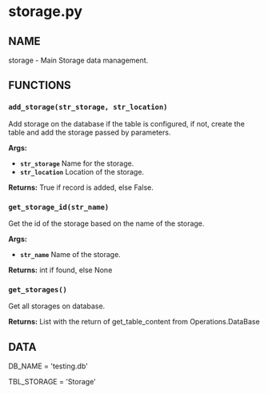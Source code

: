 # storage.py

## NAME
storage - Main Storage data management.

## FUNCTIONS

### `add_storage(str_storage, str_location)`
Add storage on the database if the table is configured, if not, create the table and add the
storage passed by parameters.

**Args:**

 * **`str_storage`**  Name for the storage.
 * **`str_location`**  Location of the storage.

**Returns:** True if record is added, else False.


### `get_storage_id(str_name)`
Get the id of the storage based on the name of the storage.

**Args:**

 * **`str_name`**  Name of the storage.

**Returns:** int if found, else None


### `get_storages()`
Get all storages on database.

**Returns:** List with the return of get_table_content from Operations.DataBase

## DATA
DB_NAME = 'testing.db'

TBL_STORAGE = 'Storage'
